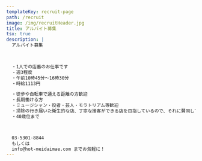 ```yaml
---
templateKey: recruit-page
path: /recruit
image: /img/recruitHeader.jpg
title: アルバイト募集
tsx: true
description: |
  アルバイト募集 
   


  ・1人での店番のお仕事です
  ・週3程度
  ・午前10時45分～16時30分
  ・時給1113円

  ・徒歩や自転車で通える距離の方歓迎
  ・長期働ける方
  ・ミュージシャン・役者・芸人・モラトリアム等歓迎
  ・掃除の行き届いた衛生的な店、丁寧な接客ができる店を目指しているので、それに賛同してくれる方
  ・40歳位まで



  03-5301-8844 
  もしくは 
  info@hot-meidaimae.com までお気軽に！
---
```

